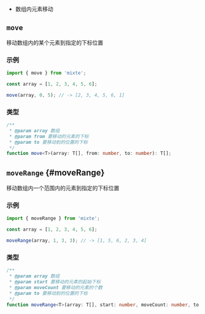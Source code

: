 - 数组内元素移动

## `move`

移动数组内的某个元素到指定的下标位置

### 示例

```ts
import { move } from 'mixte';

const array = [1, 2, 3, 4, 5, 6];

move(array, 0, 5); // -> [2, 3, 4, 5, 6, 1]
```

### 类型

```ts
/**
 * @param array 数组
 * @param from 要移动的元素的下标
 * @param to 要移动到的位置的下标
 */
function move<T>(array: T[], from: number, to: number): T[];
```


## `moveRange` {#moveRange}

移动数组内一个范围内的元素到指定的下标位置

### 示例

```ts
import { moveRange } from 'mixte';

const array = [1, 2, 3, 4, 5, 6];

moveRange(array, 1, 3, 3); // -> [1, 5, 6, 2, 3, 4]
```

### 类型

```ts
/**
 * @param array 数组
 * @param start 要移动的元素的起始下标
 * @param moveCount 要移动的元素的个数
 * @param to 要移动到的位置的下标
 */
function moveRange<T>(array: T[], start: number, moveCount: number, to: number): T[];
```

